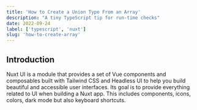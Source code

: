 ```yaml
---
title: 'How to Create a Union Type From an Array'
description: "A tiny TypeScript tip for run-time checks"
date: 2022-09-24
label: ['typescript', 'nuxt']
slug: 'how-to-create-array'
---
```


## Introduction

Nuxt UI is a module that provides a set of Vue components and composables built with Tailwind CSS and Headless UI to help you build beautiful and accessible user interfaces.
Its goal is to provide everything related to UI when building a Nuxt app. This includes components, icons, colors, dark mode but also keyboard shortcuts.
